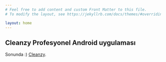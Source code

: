 ```yaml
---
# Feel free to add content and custom Front Matter to this file.
# To modify the layout, see https://jekyllrb.com/docs/themes/#overriding-theme-defaults

layout: home
---
```


## Cleanzy Profesyonel Android uygulaması

Sonunda :)  [Cleanzy](https://cleanzy.page.link/V9Hh).
